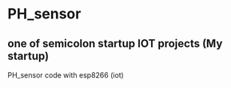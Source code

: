 # PH_sensor
## one of semicolon startup IOT projects (My startup)
PH_sensor code with esp8266 (iot) 
